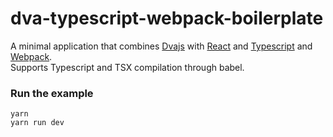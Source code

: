 dva-typescript-webpack-boilerplate
=====================

A minimal application that combines [Dvajs](https://github.com/dvajs/dva) with [React](https://facebook.github.io/react) and [Typescript](http://www.typescriptlang.org/) and [Webpack](https://webpack.js.org).   
Supports Typescript and TSX compilation through babel.



### Run the example

```
yarn
yarn run dev
```


